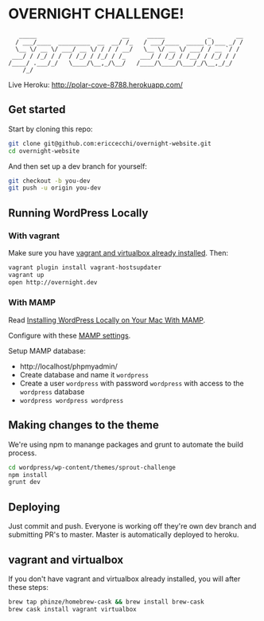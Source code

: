 # OVERNIGHT CHALLENGE!

```
   _____                        __     _____            _       __
  / ___/____  _________  __  __/ /_   / ___/____  _____(_)___ _/ /
  \__ \/ __ \/ ___/ __ \/ / / / __/   \__ \/ __ \/ ___/ / __ `/ / 
 ___/ / /_/ / /  / /_/ / /_/ / /_    ___/ / /_/ / /__/ / /_/ / /  
/____/ .___/_/   \____/\__,_/\__/   /____/\____/\___/_/\__,_/_/   
    /_/                                                                                                                 
```

Live Heroku: http://polar-cove-8788.herokuapp.com/

## Get started

Start by cloning this repo:

```bash
git clone git@github.com:ericcecchi/overnight-website.git
cd overnight-website
```

And then set up a dev branch for yourself:

```bash
git checkout -b you-dev
git push -u origin you-dev
```

## Running WordPress Locally

### With vagrant

Make sure you have [vagrant and virtualbox already installed](#vagrant-and-virtualbox). Then:

```bash
vagrant plugin install vagrant-hostsupdater
vagrant up
open http://overnight.dev
```

### With MAMP

Read [Installing WordPress Locally on Your Mac With MAMP](https://codex.wordpress.org/Installing_WordPress_Locally_on_Your_Mac_With_MAMP).

Configure with these [MAMP settings](http://bluetide.pro/o1a9/53YjQuDF).

Setup MAMP database:

* http://localhost/phpmyadmin/
* Create database and name it `wordpress`
* Create a user `wordpress` with password `wordpress` with access to the `wordpress` database
* `wordpress wordpress wordpress`

## Making changes to the theme

We're using npm to manange packages and grunt to automate the build process.

```bash
cd wordpress/wp-content/themes/sprout-challenge
npm install
grunt dev
```

## Deploying

Just commit and push. Everyone is working off they're own dev branch and submitting PR's to master. Master is automatically deployed to heroku.

## vagrant and virtualbox

If you don't have vagrant and virtualbox already installed, you will after these steps:

```bash
brew tap phinze/homebrew-cask && brew install brew-cask
brew cask install vagrant virtualbox
```
